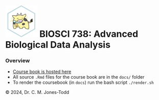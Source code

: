# <img src="https://github.com/BIOSCI738/cowstats/blob/main/img/coxhex.png?raw=true" width="100" height="100"> BIOSCI 738: Advanced Biological Data Analysis

### Overview

 + [Course book is hosted here](https://biosci738.github.io/BIOSCI738/)
 + All source `.Rmd` files for the course book are in the `docs/` folder
 + To render the coursebook (in `docs`) run the bash script `./render.sh` 
 

© 2024, Dr. C. M. Jones-Todd
